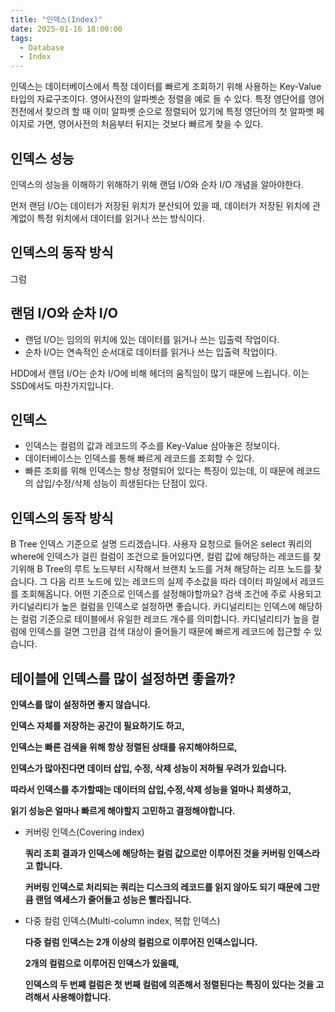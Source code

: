 ```yaml
---
title: "인덱스(Index)"
date: 2025-01-16 18:00:00
tags: 
  - Database
  - Index
---
```


인덱스는 데이터베이스에서 특정 데이터를 빠르게 조회하기 위해 사용하는 Key-Value 타입의 자료구조이다.
영어사전의 알파벳순 정렬을 예로 들 수 있다.
특정 영단어를 영어전전에서 찾으려 할 때 이미 알파벳 순으로 정렬되어 있기에 특정 영단어의 첫 알파벳 페이지로 가면,
영어사전의 처음부터 뒤지는 것보다 빠르게 찾을 수 있다.

## 인덱스 성능

인덱스의 성능을 이해하기 위해하기 위해 랜덤 I/O와 순차 I/O 개념을 알아야한다.

먼저 랜덤 I/O는 데이터가 저장된 위치가 분산되어 있을 때, 데이터가 저장된 위치에 관계없이 특정 위치에서 데이터를 읽거나 쓰는 방식이다.


## 인덱스의 동작 방식
그럼




## 랜덤 I/O와 순차 I/O
- 랜덤 I/O는 임의의 위치에 있는 데이터를 읽거나 쓰는 입출력 작업이다.
- 순차 I/O는 연속적인 순서대로 데이터를 읽거나 쓰는 입출력 작업이다.

HDD에서 랜덤 I/O는 순차 I/O에 비해 헤더의 움직임이 많기 때문에 느립니다. 이는 SSD에서도 마찬가지입니다.

## 인덱스
- 인덱스는 컬럼의 값과 레코드의 주소를 Key-Value 삼아놓은 정보이다.
- 데이터베이스는 인덱스를 통해 빠르게 레코드를 조회할 수 있다. 
- 빠른 조회를 위해 인덱스는 항상 정렬되어 있다는 특징이 있는데, 이 때문에 레코드의 삽입/수정/삭제 성능이 희생된다는 단점이 있다.

## 인덱스의 동작 방식
B Tree 인덱스 기준으로 설명 드리겠습니다.
사용자 요청으로 들어온 select 쿼리의 where에 인덱스가 걸린 컬럼이 조건으로 들어있다면,
컬럼 값에 해당하는 레코드를 찾기위해 B Tree의 루트 노드부터 시작해서 브랜치 노드를 거쳐 해당하는 리프 노드를 찾습니다.
그 다음 리프 노드에 있는 레코드의 실제 주소값을 따라 데이터 파일에서 레코드를 조회해옵니다. 
어떤 기준으로 인덱스를 설정해야할까요?
검색 조건에 주로 사용되고 카디널리티가 높은 컬럼을 인덱스로 설정하면 좋습니다.
카디널리티는 인덱스에 해당하는 컬럼 기준으로 테이블에서 유일한 레코드 개수를 의미합니다.
카디널리티가 높을 컬럼에 인덱스를 걸면 그만큼 검색 대상이 줄어들기 때문에 빠르게 레코드에 접근할 수 있습니다.

## 테이블에 인덱스를 많이 설정하면 좋을까?

  **인덱스를 많이 설정하면 좋지 않습니다.**

  **인덱스 자체를 저장하는 공간이 필요하기도 하고,**

  **인덱스는 빠른 검색을 위해 항상 정렬된 상태를 유지해야하므로,**

  **인덱스가 많아진다면 데이터 삽입, 수정, 삭제 성능이 저하될 우려가 있습니다.**

  **따라서 인덱스를 추가할때는 데이터의 삽입,수정,삭제 성능을 얼마나 희생하고,**

  **읽기 성능은 얼마나 빠르게 해야할지 고민하고 결정해야합니다.**

- 커버링 인덱스(Covering index)

  **쿼리 조회 결과가 인덱스에 해당하는 컬럼 값으로만 이루어진 것을 커버링 인덱스라고 합니다.**

  **커버링 인덱스로 처리되는 쿼리는 디스크의 레코드를 읽지 않아도 되기 때문에 그만큼 랜덤 엑세스가 줄어들고 성능은 빨라집니다.**

- 다중 컬럼 인덱스(Multi-column index, 복합 인덱스)

  **다중 컬럼 인덱스는 2개 이상의 컬럼으로 이루어진 인덱스입니다.**

  **2개의 컬럼으로 이루어진 인덱스가 있을때,**

  **인덱스의 두 번째 컬럼은 첫 번째 컬럼에 의존해서 정렬된다는 특징이 있다는 것을 고려해서 사용해야합니다.**

